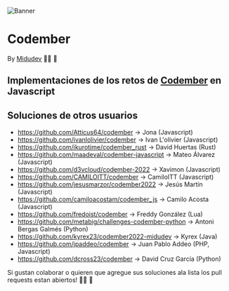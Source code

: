 ![Banner](https://user-images.githubusercontent.com/92958760/202008443-71b08dcb-bf48-4da9-96c3-9fc7478042e2.png)

# Codember

By [Midudev](https://github.com/midudev) :man_technologist: :space_invader:

## Implementaciones de los retos de [Codember](https://codember.dev/) en Javascript



## Soluciones de otros usuarios

- https://github.com/Atticus64/codember -> Jona (Javascript)
- https://github.com/ivanlolivier/codember -> Ivan L'olivier (Javascript)
- https://github.com/ikurotime/codember_rust -> David Huertas (Rust)
- https://github.com/maadeval/codember-javascript -> Mateo Álvarez (Javascript)
- https://github.com/d3vcloud/codember-2022 -> Xavimon (Javascript)
- https://github.com/CAMILOITT/codember -> CamiloITT (Javascript)
- https://github.com/jesusmarzor/codember2022 -> Jesús Martín (Javascript)
- https://github.com/camiloacostam/codember_js -> Camilo Acosta (Javascript)
- https://github.com/fredoist/codember -> Freddy González (Lua)
- https://github.com/metabig/challenges-codember-python -> Antoni Bergas Galmés (Python)
- https://github.com/kyrex23/codember2022-midudev -> Kyrex (Java)
- https://github.com/jpaddeo/codember -> Juan Pablo Addeo (PHP, Javascript)
- https://github.com/dcross23/codember -> David Cruz García (Python)

Si gustan colaborar o quieren que agregue sus soluciones ala lista los pull requests estan abiertos! :man_technologist: :tada:
